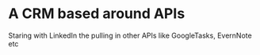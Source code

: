 # A CRM based around APIs

Staring with LinkedIn the pulling in other APIs like GoogleTasks, EvernNote etc
